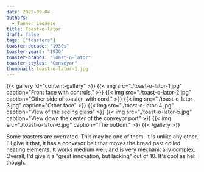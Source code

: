```yaml
---
date: 2025-09-04
authors:
  - Tanner Legasse
title: Toast-o-lator
draft: false
tags: ["toasters"]
toaster-decade: "1930s"
toaster-years: "1930"
toaster-brands: "Toast-o-lator"
toaster-styles: "Conveyor"
thumbnail: toast-o-lator-1.jpg
---
```

{{< gallery id="content-gallery" >}}
  {{< img src="./toast-o-lator-1.jpg" caption="Front face with controls." >}}
  {{< img src="./toast-o-lator-2.jpg" caption="Other side of toaster, with cord." >}}
  {{< img src="./toast-o-lator-3.jpg" caption="Other face" >}}
  {{< img src="./toast-o-lator-4.jpg" caption="View of the seeing glass" >}}
  {{< img src="./toast-o-lator-5.jpg" caption="View down the center of the conveyor port" >}}
  {{< img src="./toast-o-lator-6.jpg" caption="The bottom." >}}
{{< /gallery >}}

Some toasters are overrated. This may be one of them. It is unlike any other, I'll give it that, it has a conveyor belt that moves the bread past coiled heating elements. It works medium well, and is very mechanically complex. Overall, I'd give it a "great innovation, but lacking" out of 10. It's cool as hell though.
